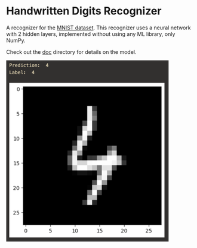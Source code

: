 # Handwritten Digits Recognizer

A recognizer for the [MNIST dataset](http://yann.lecun.com/exdb/mnist/). This recognizer uses a neural network with 2 hidden layers, implemented without using any ML library, only NumPy. 

Check out the [doc](doc/) directory for details on the model.

![predict image](img/predict.png)

